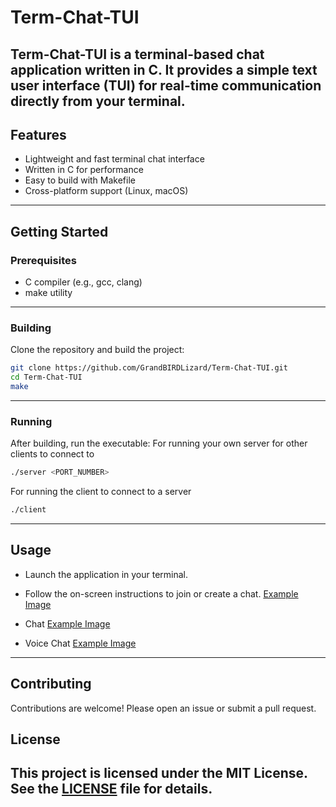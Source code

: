 # Term-Chat-TUI

Term-Chat-TUI is a terminal-based chat application written in C. It provides a simple text user interface (TUI) for real-time communication directly from your terminal.
---
## Features

- Lightweight and fast terminal chat interface  
- Written in C for performance  
- Easy to build with Makefile  
- Cross-platform support (Linux, macOS)
---
## Getting Started

### Prerequisites

- C compiler (e.g., gcc, clang)
- make utility
---
### Building

Clone the repository and build the project:

```sh
git clone https://github.com/GrandBIRDLizard/Term-Chat-TUI.git
cd Term-Chat-TUI
make
```
---
### Running

After building, run the executable:
For running your own server for other clients to connect to

```sh
./server <PORT_NUMBER> 
```
For running the client to connect to a server 

```sh
./client
```
---
## Usage
- Launch the application in your terminal.
- Follow the on-screen instructions to join or create a chat. 
[Example Image](term-chat-menu.png)
  
- Chat
[Example Image](chat-server.png)

- Voice Chat
[Example Image](audio-serv.png)

---
## Contributing

Contributions are welcome! Please open an issue or submit a pull request.

## License

This project is licensed under the MIT License. See the [LICENSE](LICENSE) file for details.
---

